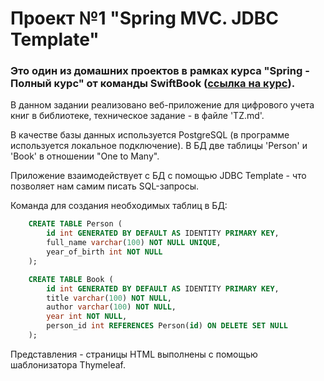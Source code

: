 # Проект №1 "Spring MVC. JDBC Template"

### Это один из домашних проектов в рамках курса "Spring - Полный курс" от команды SwiftBook ([ссылка на курс](https://swiftbook.org/courses/438/show_promo)).

В данном задании реализовано веб-приложение для цифрового учета книг в библиотеке, техническое задание - в файле 'TZ.md'.

В качестве базы данных используется PostgreSQL (в программе используется локальное подключение). В БД две таблицы 'Person' и 'Book'
в отношении "One to Many".

Приложение взаимодействует с БД с помощью JDBC Template - что позволяет нам самим писать SQL-запросы.

Команда для создания необходимых таблиц в БД:
```sql
	CREATE TABLE Person (
		id int GENERATED BY DEFAULT AS IDENTITY PRIMARY KEY,
		full_name varchar(100) NOT NULL UNIQUE,
		year_of_birth int NOT NULL
	);

	CREATE TABLE Book (
		id int GENERATED BY DEFAULT AS IDENTITY PRIMARY KEY,
		title varchar(100) NOT NULL,
		author varchar(100) NOT NULL,
		year int NOT NULL,
		person_id int REFERENCES Person(id) ON DELETE SET NULL
	);
```
 
Представления - страницы HTML выполнены с помощью шаблонизатора Thymeleaf.